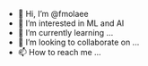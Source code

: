 - 👋 Hi, I’m @fmolaee
- 👀 I’m interested in ML and AI
- 🌱 I’m currently learning ...
- 💞️ I’m looking to collaborate on ...
- 📫 How to reach me ...

<!---
fmolaee/fmolaee is a ✨ special ✨ repository because its `README.md` (this file) appears on your GitHub profile.
You can click the Preview link to take a look at your changes.
--->
